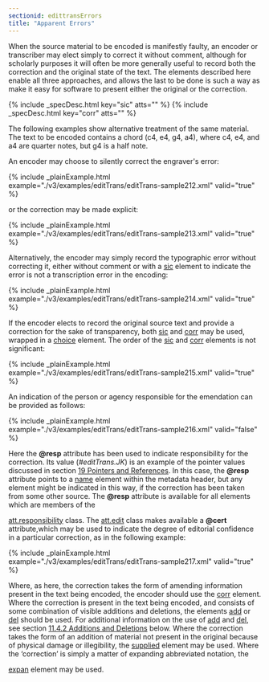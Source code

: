 ```yaml
---
sectionid: edittransErrors
title: "Apparent Errors"
---
```




When the source material to be encoded is manifestly faulty, an encoder or transcriber
may
elect simply to correct it without comment, although for scholarly purposes it will
often be
more generally useful to record both the correction and the original state of the
text. The
elements described here enable all three approaches, and allows the last to be done
is such a
way as make it easy for software to present either the original or the correction.



{% include _specDesc.html key="sic" atts="" %}
{% include _specDesc.html key="corr" atts="" %}



The following examples show alternative treatment of the same material. The text to
be
encoded contains a chord (c4, e4, g4, a4), where c4, e4, and a4 are quarter notes,
but g4 is a
half note.

An encoder may choose to silently correct the engraver's error:

{% include _plainExample.html example="./v3/examples/editTrans/editTrans-sample212.xml" valid="true" %}


or the correction may be made explicit:

{% include _plainExample.html example="./v3/examples/editTrans/editTrans-sample213.xml" valid="true" %}


Alternatively, the encoder may simply record the typographic error without correcting
it,
either without comment or with a <a class="link_odd_elementSpec" href="/v3/elements/sic">sic</a> element to indicate the error is
not a transcription error in the encoding:

{% include _plainExample.html example="./v3/examples/editTrans/editTrans-sample214.xml" valid="true" %}


If the encoder elects to record the original source text and provide a correction
for the
sake of transparency, both 
<a class="link_odd_elementSpec" href="/v3/elements/sic">sic</a> and 
<a class="link_odd_elementSpec" href="/v3/elements/corr">corr</a> may be
used, wrapped in a 
<a class="link_odd_elementSpec" href="/v3/elements/choice">choice</a> element. The order of the 
<a class="link_odd_elementSpec" href="/v3/elements/sic">sic</a> and 
<a class="link_odd_elementSpec" href="/v3/elements/corr">corr</a> elements is not significant:

{% include _plainExample.html example="./v3/examples/editTrans/editTrans-sample215.xml" valid="true" %}


An indication of the person or agency responsible for the emendation can be provided
as
follows:

{% include _plainExample.html example="./v3/examples/editTrans/editTrans-sample216.xml" valid="false" %}


Here the **@resp** attribute has been used to indicate responsibility for the
correction. Its value (*#editTrans.JK*) is an example of the pointer
values discussed in section 
<a class="link_ptr" title="Pointers and References" href="/v3/guidelines/ptrRef">19 Pointers and References</a>. In this case, the **@resp**
attribute points to a 
<a class="link_odd_elementSpec" href="/v3/elements/name">name</a> element within the metadata header, but any
element might be indicated in this way, if the correction has been taken from some
other
source. The **@resp** attribute is available for all elements which are members of the

<a class="link_odd" href="/v3/attribute-classes/att.responsibility">att.responsibility</a> class. The 
<a class="link_odd" href="/v3/attribute-classes/att.edit">att.edit</a> class makes available a **@cert** attribute,which may be used to
indicate the degree of editorial confidence in a particular correction, as in the
following
example:

{% include _plainExample.html example="./v3/examples/editTrans/editTrans-sample217.xml" valid="true" %}


Where, as here, the correction takes the form of amending information present in the
text
being encoded, the encoder should use the 
<a class="link_odd_elementSpec" href="/v3/elements/corr">corr</a> element. Where the
correction is present in the text being encoded, and consists of some combination
of visible
additions and deletions, the elements 
<a class="link_odd_elementSpec" href="/v3/elements/add">add</a> or 
<a class="link_odd_elementSpec" href="/v3/elements/del">del</a>
should be used. For additional information on the use of 
<a class="link_odd_elementSpec" href="/v3/elements/add">add</a> and 
<a class="link_odd_elementSpec" href="/v3/elements/del">del</a>, see section 
<a class="link_ptr" title="Additions and Deletions" href="/v3/guidelines/editTrans#edittransAddDel">11.4.2 Additions and Deletions</a> below. Where the
correction takes the form of an addition of material not present in the original because
of
physical damage or illegibility, the 
<a class="link_odd_elementSpec" href="/v3/elements/supplied">supplied</a> element may be used. Where
the ‘correction’ is simply a matter of expanding abbreviated notation, the

<a class="link_odd_elementSpec" href="/v3/elements/expan">expan</a> element may be used.


